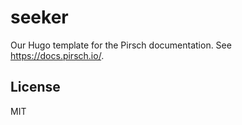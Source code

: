 # seeker

Our Hugo template for the Pirsch documentation. See https://docs.pirsch.io/.

## License

MIT
